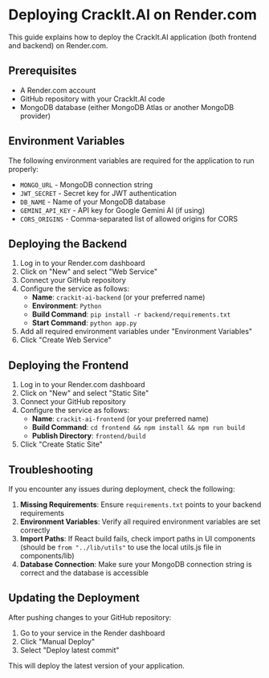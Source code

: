 # Deploying CrackIt.AI on Render.com

This guide explains how to deploy the CrackIt.AI application (both frontend and backend) on Render.com.

## Prerequisites

- A Render.com account
- GitHub repository with your CrackIt.AI code
- MongoDB database (either MongoDB Atlas or another MongoDB provider)

## Environment Variables

The following environment variables are required for the application to run properly:

- `MONGO_URL` - MongoDB connection string
- `JWT_SECRET` - Secret key for JWT authentication
- `DB_NAME` - Name of your MongoDB database
- `GEMINI_API_KEY` - API key for Google Gemini AI (if using)
- `CORS_ORIGINS` - Comma-separated list of allowed origins for CORS

## Deploying the Backend

1. Log in to your Render.com dashboard
2. Click on "New" and select "Web Service"
3. Connect your GitHub repository
4. Configure the service as follows:
   - **Name**: `crackit-ai-backend` (or your preferred name)
   - **Environment**: `Python`
   - **Build Command**: `pip install -r backend/requirements.txt`
   - **Start Command**: `python app.py`
5. Add all required environment variables under "Environment Variables"
6. Click "Create Web Service"

## Deploying the Frontend

1. Log in to your Render.com dashboard
2. Click on "New" and select "Static Site"
3. Connect your GitHub repository
4. Configure the service as follows:
   - **Name**: `crackit-ai-frontend` (or your preferred name)
   - **Build Command**: `cd frontend && npm install && npm run build`
   - **Publish Directory**: `frontend/build`
5. Click "Create Static Site"

## Troubleshooting

If you encounter any issues during deployment, check the following:

1. **Missing Requirements**: Ensure `requirements.txt` points to your backend requirements
2. **Environment Variables**: Verify all required environment variables are set correctly
3. **Import Paths**: If React build fails, check import paths in UI components 
   (should be `from "../lib/utils"` to use the local utils.js file in components/lib)
4. **Database Connection**: Make sure your MongoDB connection string is correct and the database is accessible

## Updating the Deployment

After pushing changes to your GitHub repository:

1. Go to your service in the Render dashboard
2. Click "Manual Deploy" 
3. Select "Deploy latest commit"

This will deploy the latest version of your application.